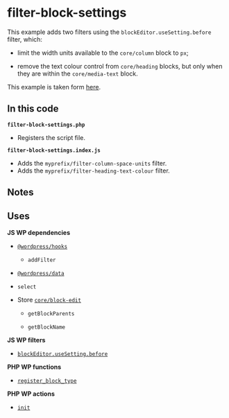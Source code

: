 # filter-block-settings

This example adds two filters using the `blockEditor.useSetting.before` filter, which:

-   limit the width units available to the `core/column` block to `px`;

-   remove the text colour control from `core/heading` blocks, but only when they are within the `core/media-text` block.

This example is taken form [here](https://make.wordpress.org/core/2023/02/28/custom-settings-wordpress-6-2/).

## In this code

**`filter-block-settings.php`**

-   Registers the script file.

**`filter-block-settings.index.js`**

-   Adds the `myprefix/filter-column-space-units` filter.
-   Adds the `myprefix/filter-heading-text-colour` filter.

## Notes

###

## Uses

**JS WP dependencies**

-   [`@wordpress/hooks`](https://developer.wordpress.org/block-editor/reference-guides/packages/packages-hooks/)

    -   `addFilter`

-   [`@wordpress/data`](https://developer.wordpress.org/block-editor/reference-guides/packages/packages-data/)

-   `select`

-   Store [`core/block-edit`](https://developer.wordpress.org/block-editor/reference-guides/data/data-core-block-editor/)

    -   `getBlockParents`

    -   `getBlockName`

**JS WP filters**

-   [`blockEditor.useSetting.before`](https://make.wordpress.org/core/2023/02/28/custom-settings-wordpress-6-2/)

**PHP WP functions**

-   [`register_block_type`](https://developer.wordpress.org/reference/functions/register_block_type/)

**PHP WP actions**

-   [`init`](https://developer.wordpress.org/reference/hooks/init/)
